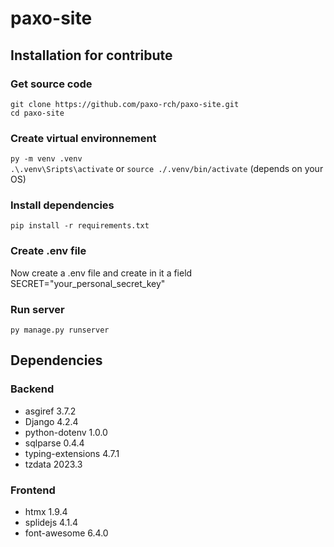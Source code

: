 # paxo-site

## Installation for contribute

### Get source code
``git clone https://github.com/paxo-rch/paxo-site.git`` <br>
``cd paxo-site``

### Create virtual environnement
``py -m venv .venv`` <br>
``.\.venv\Sripts\activate`` or ``source ./.venv/bin/activate`` (depends on your OS)

### Install dependencies
``pip install -r requirements.txt``

### Create .env file
Now create a .env file and create in it a field SECRET="your_personal_secret_key"

### Run server
``py manage.py runserver``

## Dependencies

### Backend
- asgiref 3.7.2
- Django 4.2.4
- python-dotenv 1.0.0
- sqlparse 0.4.4
- typing-extensions 4.7.1
- tzdata 2023.3

### Frontend
- htmx 1.9.4
- splidejs 4.1.4
- font-awesome 6.4.0

